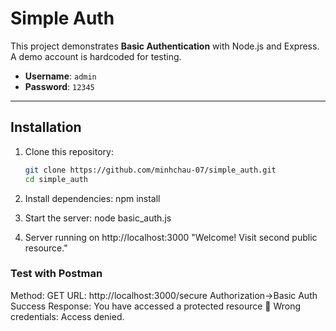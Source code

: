# Simple Auth
This project demonstrates **Basic Authentication** with Node.js and Express.  
A demo account is hardcoded for testing.
- **Username**: `admin`  
- **Password**: `12345`
---

## Installation
1. Clone this repository:
   ```bash
   git clone https://github.com/minhchau-07/simple_auth.git
   cd simple_auth

2. Install dependencies: npm install

3. Start the server: node basic_auth.js

4. Server running on http://localhost:3000
"Welcome! Visit second public resource."

### Test with Postman
Method: GET
URL: http://localhost:3000/secure
Authorization->Basic Auth
Success Response: You have accessed a protected resource 🎉
Wrong credentials: Access denied.

